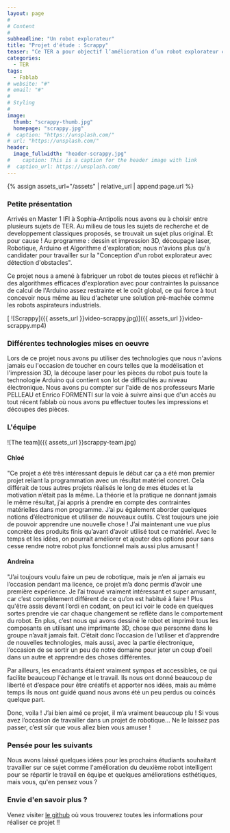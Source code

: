 ```yaml
---
layout: page
#
# Content
#
subheadline: "Un robot explorateur"
title: "Projet d'étude : Scrappy"
teaser: "Ce TER a pour objectif l’amélioration d’un robot explorateur capable de détecter et éviter des obstacles."
categories:
  - TER
tags:
  - Fablab
# website: "#"
# email: "#"
#
# Styling
#
image:
  thumb: "scrappy-thumb.jpg"
  homepage: "scrappy.jpg"
#  caption: "https://unsplash.com/"
# url: "https://unsplash.com/"
header:
  image_fullwidth: "header-scrappy.jpg"
#    caption: This is a caption for the header image with link
#  caption_url: https://unsplash.com/
---
```

{% assign assets_url="/assets" | relative_url | append:page.url %}

### Petite présentation ###

Arrivés en Master 1 IFI à Sophia-Antipolis nous avons eu à choisir entre plusieurs sujets de TER. Au milieu de tous les sujets de recherche et de developpement classiques proposés, se trouvait un sujet plus original.
Et  pour cause ! Au programme :  dessin et impression 3D, découpage laser, Robotique, Arduino et Algorithme d'exploration; nous n'avions plus qu'à candidater pour travailler sur la "Conception d'un robot explorateur avec détection d'obstacles".

Ce projet nous a amené à fabriquer un robot de toutes pieces et refléchir à des algorithmes efficaces d'exploration avec pour contraintes la puissance de calcul de l'Arduino assez restrainte et le coût global, ce qui force à tout concevoir nous même au lieu d'acheter une solution pré-machée comme les robots aspirateurs industriels.

[ ![Scrappy]({{ assets_url }}video-scrappy.jpg)]({{ assets_url }}video-scrappy.mp4)


### Différentes technologies mises en oeuvre ###

Lors de ce projet nous avons pu utiliser des technologies que nous n'avions jamais eu l'occasion de toucher en cours telles que la modélisation et l'impression 3D, la découpe laser pour les pièces du robot puis toute la technologie Arduino qui contient son lot de difficultés au niveau électronique. Nous avons pu compter sur l'aide de nos professeurs Marie PELLEAU et Enrico FORMENTI sur la voie à suivre ainsi que d'un accès au tout récent fablab où nous avons pu effectuer toutes les impressions et découpes des pièces.


### L'équipe ###

![The team]({{ assets_url }}scrappy-team.jpg)

#### Chloé ####

"Ce projet a été très intéressant depuis le début car ça a été mon premier projet reliant la programmation avec un résultat matériel concret. Cela différait de tous autres projets réalisés le long de mes études et la motivation n’était pas la même. La théorie et la pratique ne donnant jamais le même résultat, j’ai appris à prendre en compte des contraintes matérielles dans mon programme.
J’ai pu également aborder quelques notions d’électronique et utiliser de nouveaux outils. C’est toujours une joie de pouvoir apprendre une nouvelle chose ! J’ai maintenant une vue plus concrète des produits finis qu’avant d’avoir utilisé tout ce matériel.
Avec le temps et les idées, on pourrait améliorer et ajouter des options pour sans cesse rendre notre robot plus fonctionnel mais aussi plus amusant !

#### Andreina ####

"J’ai toujours voulu  faire un peu de robotique, mais je n’en ai jamais eu l’occasion pendant ma licence, ce projet m’a donc permis d’avoir une première expérience. Je l’ai trouvé vraiment intéressant et super amusant, car c’est complètement différent de ce qu’on est habitué à faire ! Plus qu'être assis devant l’ordi en codant, on peut ici voir le code en quelques sortes prendre vie car chaque changement se reflète dans le comportement du robot. En plus, c’est nous qui avons dessiné le robot et imprimé tous les composants en utilisant une imprimante 3D, chose que personne dans le groupe n’avait jamais fait. C’était donc l’occasion de l’utiliser et d’apprendre de nouvelles technologies, mais aussi, avec la partie électronique, l’occasion de se sortir un peu de notre domaine pour jeter un coup d’oeil dans un autre et apprendre des choses différentes.

Par ailleurs, les encadrants étaient vraiment sympas et accessibles, ce qui facilite beaucoup l'échange et le travail. Ils nous ont donné beaucoup de liberté et d’espace pour être créatifs et apporter nos idées, mais au même temps ils nous ont guidé quand nous avons été un peu perdus ou coincés quelque part.

Donc, voila ! J’ai bien aimé ce projet, il m’a vraiment beaucoup plu ! Si vous avez l’occasion de travailler dans un projet de robotique... Ne le laissez pas passer, c’est sûr que vous allez bien vous amuser !


### Pensée pour les suivants ###

Nous avons laissé quelques idées pour les prochains étudiants souhaitant travailler sur ce sujet comme l'amélioration du deuxième robot intelligent pour se répartir le travail en équipe et quelques améliorations esthétiques, mais vous, qu'en pensez vous ?


### Envie d'en savoir plus ? ###

Venez visiter [le github](https://github.com/master1-ifi-semestre2/TER) où vous trouverez toutes les informations pour réaliser ce projet !!
